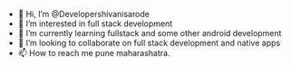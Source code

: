 - 👋 Hi, I’m @Developershivanisarode
- 👀 I’m interested in full stack development 
- 🌱 I’m currently learning fullstack and some other android development 
- 💞️ I’m looking to collaborate on full stack development and native apps
- 📫 How to reach me pune maharashatra.

<!---
Developershivanisarode/Developershivanisarode is a ✨ special ✨ repository because its `README.md` (this file) appears on your GitHub profile.
You can click the Preview link to take a look at your changes.
--->
